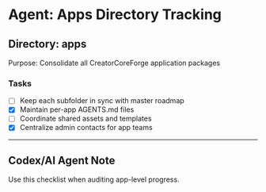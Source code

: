 # Agent: Apps Directory Tracking

## Directory: apps
Purpose: Consolidate all CreatorCoreForge application packages

### Tasks
- [ ] Keep each subfolder in sync with master roadmap
- [x] Maintain per-app AGENTS.md files
- [ ] Coordinate shared assets and templates
- [x] Centralize admin contacts for app teams

---

## Codex/AI Agent Note
Use this checklist when auditing app-level progress.
